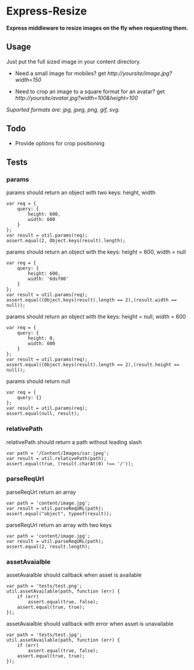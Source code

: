 # Express-Resize

**Express middleware to resize images on the fly when requesting them.**

## Usage

Just put the full sized image in your content directory.

* Need a small image for mobiles? get *http://yoursite/image.jpg?width=150*

* Need to crop an image to a square format for an avatar? get *http://yoursite/avatar.jpg?width=100&height=100*

*Suported formats are: jpg, jpeg, png, gif, svg.*

## Todo

* Provide options for crop positioning

## Tests

### params
 params should return an object with two keys: height, width

```
var req = {
    query: {
        height: 600,
        width: 600
    }
};
var result = util.params(req);
assert.equal(2, Object.keys(result).length);
```


 params should return an object with the keys: height = 600, width = null

```
var req = {
    query: {
        height: 600,
        width: '6dsf00'
    }
};
var result = util.params(req);
assert.equal((Object.keys(result).length == 2),(result.width == null));
```


 params should return an object with the keys: height = null, width = 600

```
var req = {
    query: {
        height: 0,
        width: 600
    }
};
var result = util.params(req);
assert.equal((Object.keys(result).length == 2),(result.height == null));
```


 params should return null

```
var req = {
    query: {}
};
var result = util.params(req);
assert.equal(null, result);
```


### relativePath
 relativePath should return a path without leading slash

```
var path = '/Content/Images/car.jpeg';
var result = util.relativePath(path);
assert.equal(true, (result.charAt(0) !== '/'));
```


### parseReqUrl
 parseReqUrl return an array

```
var path = 'content/image.jpg';
var result = util.parseReqURL(path);
assert.equal("object", typeof(result));
```


 parseReqUrl return an array with two keys

```
var path = 'content/image.jpg';
var result = util.parseReqURL(path);
assert.equal(2, result.length);
```


### assetAvaialble
 assetAvaialble should callback when asset is available

```
var path = 'tests/test.png';
util.assetAvailable(path, function (err) {
    if (err)
        assert.equal(true, false);
    assert.equal(true, true);
});
```


 assetAvaialble should vallback with error when asset is unavailable

```
var path = 'tests/test.jpg';
util.assetAvailable(path, function (err) {
    if (err)
        assert.equal(true, false);
    assert.equal(true, true);
});
```
